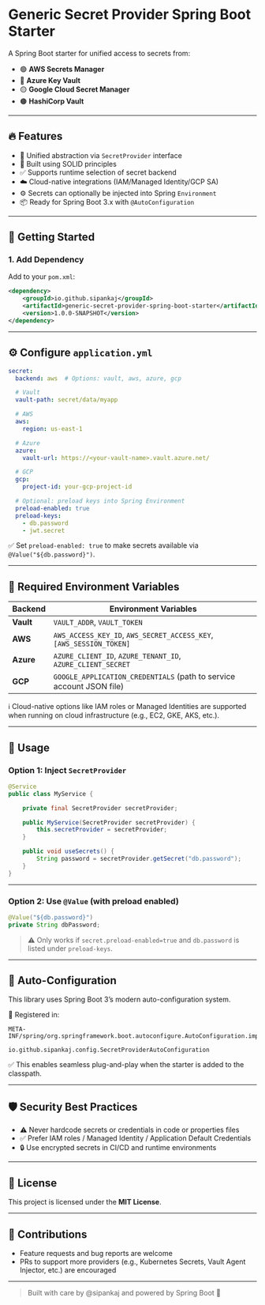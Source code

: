 # Generic Secret Provider Spring Boot Starter

A Spring Boot starter for unified access to secrets from:
- 🟢 **AWS Secrets Manager**
- 🔵 **Azure Key Vault**
- 🟡 **Google Cloud Secret Manager**
- 🟤 **HashiCorp Vault**

---

## 🔥 Features

- 🔐 Unified abstraction via `SecretProvider` interface
- 🧱 Built using SOLID principles
- ✅ Supports runtime selection of secret backend
- ☁️ Cloud-native integrations (IAM/Managed Identity/GCP SA)
- ⚙️ Secrets can optionally be injected into Spring `Environment`
- 📦 Ready for Spring Boot 3.x with `@AutoConfiguration`

---

## 🚀 Getting Started

### 1. Add Dependency

Add to your `pom.xml`:

```xml
<dependency>
    <groupId>io.github.sipankaj</groupId>
    <artifactId>generic-secret-provider-spring-boot-starter</artifactId>
    <version>1.0.0-SNAPSHOT</version>
</dependency>
```
---

## ⚙️ Configure `application.yml`

```yaml
secret:
  backend: aws  # Options: vault, aws, azure, gcp

  # Vault
  vault-path: secret/data/myapp

  # AWS
  aws:
    region: us-east-1

  # Azure
  azure:
    vault-url: https://<your-vault-name>.vault.azure.net/

  # GCP
  gcp:
    project-id: your-gcp-project-id

  # Optional: preload keys into Spring Environment
  preload-enabled: true
  preload-keys:
    - db.password
    - jwt.secret
```

✅ Set `preload-enabled: true` to make secrets available via `@Value("${db.password}")`.

---

## 🔧 Required Environment Variables

| Backend   | Environment Variables                                                |
| --------- | -------------------------------------------------------------------- |
| **Vault** | `VAULT_ADDR`, `VAULT_TOKEN`                                          |
| **AWS**   | `AWS_ACCESS_KEY_ID`, `AWS_SECRET_ACCESS_KEY`, `[AWS_SESSION_TOKEN]`  |
| **Azure** | `AZURE_CLIENT_ID`, `AZURE_TENANT_ID`, `AZURE_CLIENT_SECRET`          |
| **GCP**   | `GOOGLE_APPLICATION_CREDENTIALS` (path to service account JSON file) |

ℹ️ Cloud-native options like IAM roles or Managed Identities are supported when running on cloud infrastructure (e.g., EC2, GKE, AKS, etc.).

---

## 🧩 Usage

### Option 1: Inject `SecretProvider`

```java
@Service
public class MyService {

    private final SecretProvider secretProvider;

    public MyService(SecretProvider secretProvider) {
        this.secretProvider = secretProvider;
    }

    public void useSecrets() {
        String password = secretProvider.getSecret("db.password");
    }
}
```

---

### Option 2: Use `@Value` (with preload enabled)

```java
@Value("${db.password}")
private String dbPassword;
```

> ⚠️ Only works if `secret.preload-enabled=true` and `db.password` is listed under `preload-keys`.

---

## 🧠 Auto-Configuration

This library uses Spring Boot 3’s modern auto-configuration system.

📄 Registered in:

```
META-INF/spring/org.springframework.boot.autoconfigure.AutoConfiguration.imports
```

```text
io.github.sipankaj.config.SecretProviderAutoConfiguration
```

✅ This enables seamless plug-and-play when the starter is added to the classpath.


---

## 🛡️ Security Best Practices

* ⚠️ Never hardcode secrets or credentials in code or properties files
* ✅ Prefer IAM roles / Managed Identity / Application Default Credentials
* 🔒 Use encrypted secrets in CI/CD and runtime environments

---

## 📜 License

This project is licensed under the **MIT License**.

---

## 🙌 Contributions

* Feature requests and bug reports are welcome
* PRs to support more providers (e.g., Kubernetes Secrets, Vault Agent Injector, etc.) are encouraged

---

> Built with care by @sipankaj and powered by Spring Boot 💛